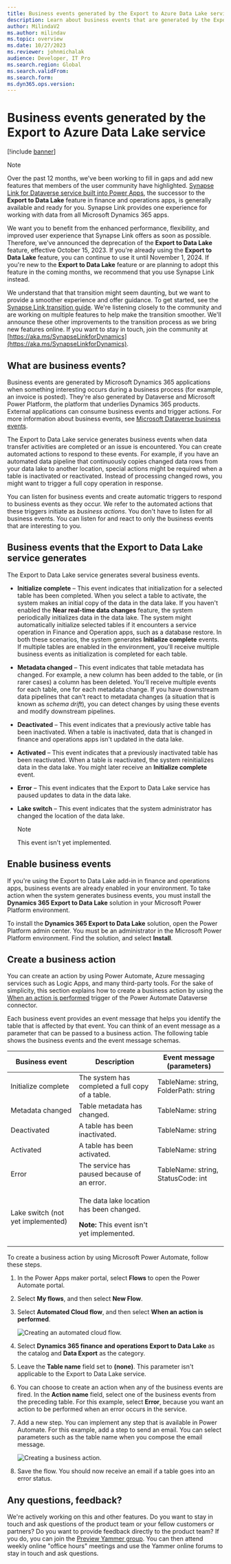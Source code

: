 ```yaml
---
title: Business events generated by the Export to Azure Data Lake service
description: Learn about business events that are generated by the Export to Data Lake add-in in finance and operations apps.
author: MilindaV2
ms.author: milindav
ms.topic: overview
ms.date: 10/27/2023
ms.reviewer: johnmichalak
audience: Developer, IT Pro
ms.search.region: Global
ms.search.validFrom:
ms.search.form:
ms.dyn365.ops.version:
---
```


# Business events generated by the Export to Azure Data Lake service

[!include [banner](../includes/banner.md)]

> [!NOTE]
> Over the past 12 months, we've been working to fill in gaps and add new features that members of the user community have highlighted. [Synapse Link for Dataverse service built into Power Apps](/power-apps/maker/data-platform/azure-synapse-link-select-fno-data), the successor to the **Export to Data Lake** feature in finance and operations apps, is generally available and ready for you. Synapse Link provides one experience for working with data from all Microsoft Dynamics 365 apps.
>
> We want you to benefit from the enhanced performance, flexibility, and improved user experience that Synapse Link offers as soon as possible. Therefore, we've announced the deprecation of the **Export to Data Lake** feature, effective October 15, 2023. If you're already using the **Export to Data Lake** feature, you can continue to use it until November 1, 2024. If you're new to the **Export to Data Lake** feature or are planning to adopt this feature in the coming months, we recommend that you use Synapse Link instead. 
>
> We understand that that transition might seem daunting, but we want to provide a smoother experience and offer guidance. To get started, see the [Synapse Link transition guide](https://aka.ms/TransitionToSynapseLink). We're listening closely to the community and are working on multiple features to help make the transition smoother. We'll announce these other improvements to the transition process as we bring new features online. If you want to stay in touch, join the community at [https://aka.ms/SynapseLinkforDynamics](https://aka.ms/SynapseLinkforDynamics).

## What are business events?

Business events are generated by Microsoft Dynamics 365 applications when something interesting occurs during a business process (for example, an invoice is posted). They're also generated by Dataverse and Microsoft Power Platform, the platform that underlies Dynamics 365 products. External applications can consume business events and trigger actions. For more information about business events, see [Microsoft Dataverse business events](/powerapps/developer/data-platform/business-events).

The Export to Data Lake service generates business events when data transfer activities are completed or an issue is encountered. You can create automated actions to respond to these events. For example, if you have an automated data pipeline that continuously copies changed data rows from your data lake to another location, special actions might be required when a table is inactivated or reactivated. Instead of processing changed rows, you might want to trigger a full copy operation in response.

You can listen for business events and create automatic triggers to respond to business events as they occur. We refer to the automated actions that these triggers initiate as *business actions*. You don't have to listen for all business events. You can listen for and react to only the business events that are interesting to you.

## Business events that the Export to Data Lake service generates

The Export to Data Lake service generates several business events.

- **Initialize complete** – This event indicates that initialization for a selected table has been completed. When you select a table to activate, the system makes an initial copy of the data in the data lake. If you haven't enabled the **Near real-time data changes** feature, the system periodically initializes data in the data lake. The system might automatically initialize selected tables if it encounters a service operation in Finance and Operation apps, such as a database restore. In both these scenarios, the system generates **Initialize complete** events. If multiple tables are enabled in the environment, you'll receive multiple business events as initialization is completed for each table.
- **Metadata changed** – This event indicates that table metadata has changed. For example, a new column has been added to the table, or (in rarer cases) a column has been deleted. You'll receive multiple events for each table, one for each metadata change. If you have downstream data pipelines that can't react to metadata changes (a situation that is known as *schema drift*), you can detect changes by using these events and modify downstream pipelines.
- **Deactivated** – This event indicates that a previously active table has been inactivated. When a table is inactivated, data that is changed in finance and operations apps isn't updated in the data lake.
- **Activated** – This event indicates that a previously inactivated table has been reactivated. When a table is reactivated, the system reinitializes data in the data lake. You might later receive an **Initialize complete** event.
- **Error** – This event indicates that the Export to Data Lake service has paused updates to data in the data lake.
- **Lake switch** – This event indicates that the system administrator has changed the location of the data lake.

    > [!NOTE]
    > This event isn't yet implemented.

## Enable business events

If you're using the Export to Data Lake add-in in finance and operations apps, business events are already enabled in your environment. To take action when the system generates business events, you must install the **Dynamics 365 Export to Data Lake** solution in your Microsoft Power Platform environment.

To install the **Dynamics 365 Export to Data Lake** solution, open the Power Platform admin center. You must be an administrator in the Microsoft Power Platform environment. Find the solution, and select **Install**.


## Create a business action

You can create an action by using Power Automate, Azure messaging services such as Logic Apps, and many third-party tools. For the sake of simplicity, this section explains how to create a business action by using the [When an action is performed](/connectors/commondataserviceforapps/#when-an-action-is-performed-(preview)) trigger of the Power Automate Dataverse connector.

Each business event provides an event message that helps you identify the table that is affected by that event. You can think of an event message as a parameter that can be passed to a business action. The following table shows the business events and the event message schemas.

| Business event                    | Description                                      | Event message (parameters)            |
|-----------------------------------|--------------------------------------------------|---------------------------------------|
| Initialize complete     | The system has completed a full copy of a table. | TableName: string, FolderPath: string |
| Metadata changed        | Table metadata has changed.                      | TableName: string                     |
| Deactivated             | A table has been inactivated.                    | TableName: string                     |
| Activated               | A table has been activated.                      | TableName: string                     |
| Error                   | The service has paused because of an error.      | TableName: string, StatusCode: int    |
| Lake switch (not yet implemented) | <p>The data lake location has been changed.</p><p><strong>Note:</strong> This event isn't yet implemented.</p> |                                       |

To create a business action by using Microsoft Power Automate, follow these steps.

1. In the Power Apps maker portal, select **Flows** to open the Power Automate portal.
2. Select **My flows**, and then select **New Flow**.
3. Select **Automated Cloud flow**, and then select **When an action is performed**.

    ![Creating an automated cloud flow.](./media/NewAutomatedCloudFlow.png)

4. Select **Dynamics 365 finance and operations Export to Data Lake** as the catalog and **Data Export** as the category.
5. Leave the **Table name** field set to **(none)**. This parameter isn't applicable to the Export to Data Lake service.
6. You can choose to create an action when any of the business events are fired. In the **Action name** field, select one of the business events from the preceding table. For this example, select **Error**, because you want an action to be performed when an error occurs in the service.
7. Add a new step. You can implement any step that is available in Power Automate. For this example, add a step to send an email. You can select parameters such as the table name when you compose the email message.

    ![Creating a business action.](./media/WhenActionisPerformed.png)

8. Save the flow. You should now receive an email if a table goes into an error status.

## Any questions, feedback?

We're actively working on this and other features. Do you want to stay in touch and ask questions of the product team or your fellow customers or partners? Do you want to provide feedback directly to the product team? If you do, you can join the [Preview Yammer group](https://www.yammer.com/dynamicsaxfeedbackprograms/#/threads/inGroup?type=in_group&feedId=32768909312&view=all). You can then attend weekly online "office hours" meetings and use the Yammer online forums to stay in touch and ask questions.

